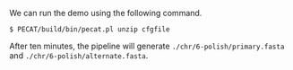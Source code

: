 We can run the demo using the following command.

```Shell
$ PECAT/build/bin/pecat.pl unzip cfgfile
```

After ten minutes, the pipeline will generate `./chr/6-polish/primary.fasta` and `./chr/6-polish/alternate.fasta`.